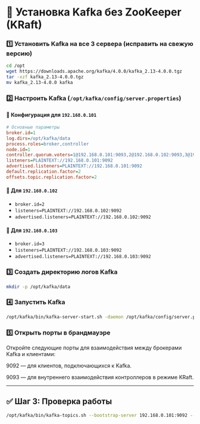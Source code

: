 # 🚀 Установка Kafka без ZooKeeper (KRaft)

### 1️⃣ Установить Kafka на все 3 сервера (исправить на свежую версию)
```bash
cd /opt
wget https://downloads.apache.org/kafka/4.0.0/kafka_2.13-4.0.0.tgz
tar -xzf kafka_2.13-4.0.0.tgz
mv kafka_2.13-4.0.0 kafka
```

### 2️⃣ Настроить Kafka (`/opt/kafka/config/server.properties`)
#### 📌 Конфигурация для `192.168.0.101`
```ini
# Основные параметры
broker.id=1
log.dirs=/opt/kafka/data
process.roles=broker,controller
node.id=1
controller.quorum.voters=1@192.168.0.101:9093,2@192.168.0.102:9093,3@192.168.0.103:9093
listeners=PLAINTEXT://192.168.0.101:9092
advertised.listeners=PLAINTEXT://192.168.0.101:9092
default.replication.factor=2
offsets.topic.replication.factor=2
```
#### 📌 Для `192.168.0.102`
- `broker.id=2`
- `listeners=PLAINTEXT://192.168.0.102:9092`
- `advertised.listeners=PLAINTEXT://192.168.0.102:9092`

#### 📌 Для `192.168.0.103`
- `broker.id=3`
- `listeners=PLAINTEXT://192.168.0.103:9092`
- `advertised.listeners=PLAINTEXT://192.168.0.103:9092`

### 3️⃣ Создать директорию логов Kafka
```bash
mkdir -p /opt/kafka/data
```

### 4️⃣ Запустить Kafka
```bash
/opt/kafka/bin/kafka-server-start.sh -daemon /opt/kafka/config/server.properties
```
### 5️⃣ Открыть порты в брандмауэре
Откройте следующие порты для взаимодействия между брокерами Kafka и клиентами:

9092 — для клиентов, подключающихся к Kafka.

9093 — для внутреннего взаимодействия контроллеров в режиме KRaft.

---

## ✅ Шаг 3: Проверка работы

```bash
/opt/kafka/bin/kafka-topics.sh --bootstrap-server 192.168.0.101:9092 --list
```